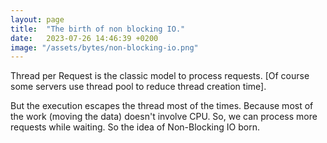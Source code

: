 ```yaml
---
layout: page
title:  "The birth of non blocking IO."
date:   2023-07-26 14:46:39 +0200
image: "/assets/bytes/non-blocking-io.png"
---
```

Thread per Request is the classic model to process requests. [Of course some servers use thread pool to reduce thread creation time]. 

But the execution escapes the thread most of the times. Because most of the work (moving the data) doesn't involve CPU. So, we can process more requests while waiting. So the idea of Non-Blocking IO born.